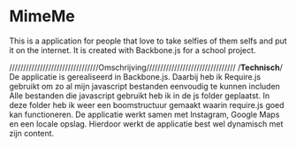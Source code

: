 # MimeMe
This is a application for people that love to take selfies of them selfs and put it on the internet.
It is created with Backbone.js for a school project.

////////////////////////////////Omschrijving////////////////////////////////
/**********Technisch**********/
De applicatie is gerealiseerd in Backbone.js. 
Daarbij heb ik Require.js gebruikt om zo al mijn javascript bestanden eenvoudig te kunnen includen
Alle bestanden die javascript gebruikt heb ik in de js folder geplaatst.
In deze folder heb ik weer een boomstructuur gemaakt waarin require.js goed kan functioneren.
De applicatie werkt samen met Instagram, Google Maps en een locale opslag.
Hierdoor werkt de applicatie best wel dynamisch met zijn content.
